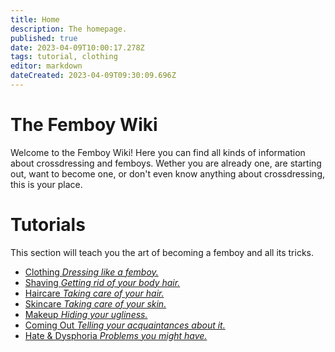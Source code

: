 ```yaml
---
title: Home
description: The homepage.
published: true
date: 2023-04-09T10:00:17.278Z
tags: tutorial, clothing
editor: markdown
dateCreated: 2023-04-09T09:30:09.696Z
---
```


# The Femboy Wiki

Welcome to the Femboy Wiki! Here you can find all kinds of information about crossdressing and femboys. Wether you are already one, are starting out, want to become one, or don't even know anything about crossdressing, this is your place.

# Tutorials

This section will teach you the art of becoming a femboy and all its tricks.

- [Clothing *Dressing like a femboy.*](/en/Tutorials/Clothing)
- [Shaving *Getting rid of your body hair.*](/en/Tutorials/Shaving)
- [Haircare *Taking care of your hair.*](/en/Tutorials/Haircare)
- [Skincare *Taking care of your skin.*](/en/Tutorials/Skincare)
- [Makeup *Hiding your ugliness.*](/en/Tutorials/Makeup)
- [Coming Out *Telling your acquaintances about it.*](/en/Tutorials/Clothing)
- [Hate & Dysphoria *Problems you might have.*](/en/Tutorials/Clothing)

<style>

.ul > li {

    background-color: #fafafa;
    background-image: linear-gradient(180deg,#fff,#fafafa);
    border-right: 1px solid #eee;
    border-bottom: 1px solid #eee;
    border-left: 5px solid #e0e0e0;
    box-shadow: 0 3px 8px 0 rgb(116 129 141 / 10%);
    padding: 1rem;
    border-radius: 5px;
    font-weight: 500;
}

.ul > li::before {

    display: none;

}

.ul > li > a {

    display: block;
    text-decoration: none;
    margin: -1rem;
    padding: 1rem;

}

.ul > li > a > em {

    font-weight: 400;
    font-style: normal;
    color: #616161;
    display: inline-block;
    padding-left: 0.5rem;
    border-left: 1px solid #e0e0e0;
    margin-left: 0.5rem;

}

</style>